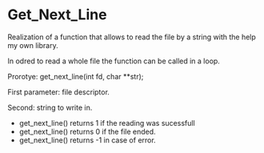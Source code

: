 # Get_Next_Line

Realization of a function that allows to read the file by a string with the help my own library.

In odred to read a whole file the function can be called in a loop.

Prorotye: get_next_line(int fd, char **str);

First parameter: file descriptor.

Second: string to write in.

* get_next_line() returns 1 if the reading was sucessfull
* get_next_line() returns 0 if the file ended.
* get_next_line() returns -1 in case of error.

